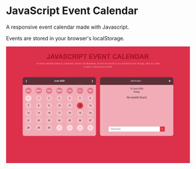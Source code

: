 # JavaScript Event Calendar

A responsive event calendar made with Javascript.

Events are stored in your browser's localStorage.

![JavaScript Calendar](https://github.com/surajverma/calendar/blob/master/calendar.png?raw=true)
